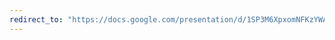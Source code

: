 ```yaml
---
redirect_to: "https://docs.google.com/presentation/d/1SP3M6XpxomNFKzYWA76RwlsA1h9yh3PSmchitOBzkHc/edit?usp=sharing"
---
```


